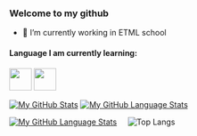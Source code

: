 ### Welcome to my github


- 🔭 I’m currently working in ETML school

#### Language I am currently learning: <br>
<code><img height="40" src="https://fofsoft.com/images/illustration/html_css_js.png"></code>
<code><img height="40" src="https://upload.wikimedia.org/wikipedia/commons/thumb/2/27/PHP-logo.svg/1280px-PHP-logo.svg.png"></code>




[![My GitHub Stats](https://github-readme-stats.vercel.app/api/?username=jasongaylord&count_private=true&theme=tokyonight&showicons=true)]()
[![My GitHub Language Stats](https://github-readme-stats.vercel.app/api/top-langs/?username=jasongaylord&langs_count=5&theme=tokyonight)]()

[![My GitHub Language Stats](https://github-readme-stats.vercel.app/api/top-langs/?username=KillianGood&langs_count=5&theme=tokyonight)]()
 &nbsp; &nbsp;
![Top Langs](https://github-readme-stats.vercel.app/api/top-langs/?username=KillianGood&theme=tokyonight)
